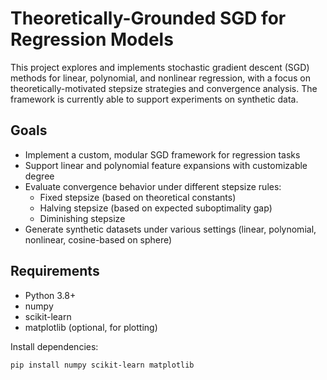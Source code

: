 # Theoretically-Grounded SGD for Regression Models

This project explores and implements stochastic gradient descent (SGD) methods for linear, polynomial, and nonlinear regression, with a focus on theoretically-motivated stepsize strategies and convergence analysis. The framework is currently able to support experiments on synthetic data.

## Goals

- Implement a custom, modular SGD framework for regression tasks
- Support linear and polynomial feature expansions with customizable degree
- Evaluate convergence behavior under different stepsize rules:
  - Fixed stepsize (based on theoretical constants)
  - Halving stepsize (based on expected suboptimality gap)
  - Diminishing stepsize
- Generate synthetic datasets under various settings (linear, polynomial, nonlinear, cosine-based on sphere)

## Requirements

- Python 3.8+
- numpy
- scikit-learn
- matplotlib (optional, for plotting)

Install dependencies:
```bash
pip install numpy scikit-learn matplotlib


